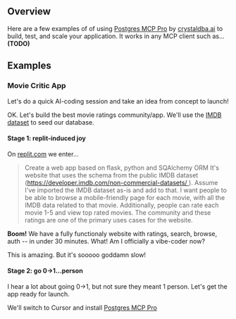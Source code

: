 ## Overview

Here are a few examples of of using [Postgres MCP Pro](https://github.com/crystaldba/postgres-mcp) by [crystaldba.ai](crystaldba.ai) to build, test, and scale your application.  It works in any MCP client such as... **(TODO)**

## Examples

### Movie Critic App

Let's do a quick AI-coding session and take an idea from concept to launch!

OK. Let's build the best movie ratings community/app. We'll use the [IMDB dataset](https://developer.imdb.com/non-commercial-datasets/) to seed our database.

#### Stage 1: replit-induced joy

On [replit.com](https://replit.com/) we enter...
> Create a web app based on flask, python and SQAlchemy ORM
> It's website that uses the schema from the public IMDB dataset (https://developer.imdb.com/non-commercial-datasets/ ). Assume I've imported the IMDB dataset as-is and add to that. I want people to be able to browse a mobile-friendly page for each movie, with all the IMDB data related to that movie. Additionally, people can rate each movie 1-5 and view top rated movies. The community and these ratings are one of the primary uses cases for the website.

**Boom!** We have a fully functionaly website with ratings, search, browse, auth -- in under 30 minutes.  What!  Am I officially a vibe-coder now?

This is amazing.  But it's sooooo goddamn slow!

#### Stage 2: go 0->1...person

I hear a lot about going 0->1, but not sure they meant 1 person.  Let's get the app ready for launch. 

We'll switch to Cursor and install [Postgres MCP Pro](https://github.com/crystaldba/postgres-mcp)

